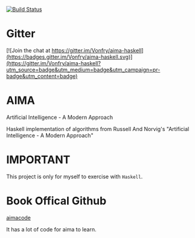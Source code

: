 [![Build Status](https://travis-ci.org/VonFry/aima-haskell.svg?branch=master)](https://travis-ci.org/VonFry/aima-haskell)

# Gitter
[![Join the chat at https://gitter.im/Vonfry/aima-haskell](https://badges.gitter.im/Vonfry/aima-haskell.svg)](https://gitter.im/Vonfry/aima-haskell?utm_source=badge&utm_medium=badge&utm_campaign=pr-badge&utm_content=badge)

# AIMA

Artificial Intelligence - A Modern Approach

Haskell implementation of algorithms from Russell And Norvig's "Artificial Intelligence - A Modern Approach"

# IMPORTANT
This project is only for myself to exercise with `Haskell`.

# Book Offical Github
[aimacode](https://github.com/aimacode)

It has a lot of code for aima to learn.

